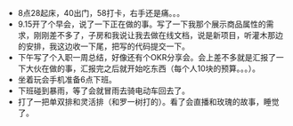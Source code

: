 +  8点28起床，40出门，58打卡，右手还是痛。。。
+ 9.15开了个早会，说了一下正在做的事。写了一下我那个展示商品属性的需求，刚刚差不多了，子房和我说让我去做在线文档，说是新项目，听灌木那边的安排，我这边收一下尾，把写的代码提交一下。
+ 下午写了个入职一周总结，好像还有个OKR分享会。会上差不多就是汇报了一下大伙在做的事，汇报完之后就开始吃东西（每个人10块的预算。。。）。
+ 坐着玩会手机准备6点下班。
+ 下班碰到暴雨，等了会就冒雨去骑电动车回去了。
+ 打了一把单双排和灵活排（和罗一树打的）。看了会直播和玫瑰的故事，睡觉了。

